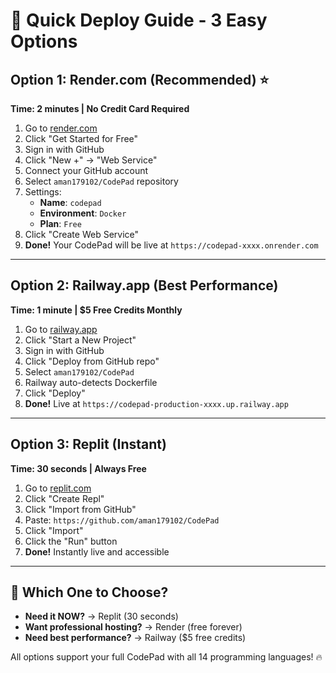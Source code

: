 # 🚀 Quick Deploy Guide - 3 Easy Options

## Option 1: Render.com (Recommended) ⭐

**Time: 2 minutes | No Credit Card Required**

1. Go to [render.com](https://render.com)
2. Click "Get Started for Free"
3. Sign in with GitHub
4. Click "New +" → "Web Service"
5. Connect your GitHub account
6. Select `aman179102/CodePad` repository
7. Settings:
   - **Name**: `codepad`
   - **Environment**: `Docker`
   - **Plan**: `Free`
8. Click "Create Web Service"
9. **Done!** Your CodePad will be live at `https://codepad-xxxx.onrender.com`

---

## Option 2: Railway.app (Best Performance)

**Time: 1 minute | $5 Free Credits Monthly**

1. Go to [railway.app](https://railway.app)
2. Click "Start a New Project"
3. Sign in with GitHub
4. Click "Deploy from GitHub repo"
5. Select `aman179102/CodePad`
6. Railway auto-detects Dockerfile
7. Click "Deploy"
8. **Done!** Live at `https://codepad-production-xxxx.up.railway.app`

---

## Option 3: Replit (Instant)

**Time: 30 seconds | Always Free**

1. Go to [replit.com](https://replit.com)
2. Click "Create Repl"
3. Click "Import from GitHub"
4. Paste: `https://github.com/aman179102/CodePad`
5. Click "Import"
6. Click the "Run" button
7. **Done!** Instantly live and accessible

---

## 🎯 Which One to Choose?

- **Need it NOW?** → Replit (30 seconds)
- **Want professional hosting?** → Render (free forever)
- **Need best performance?** → Railway ($5 free credits)

All options support your full CodePad with all 14 programming languages! 🔥
